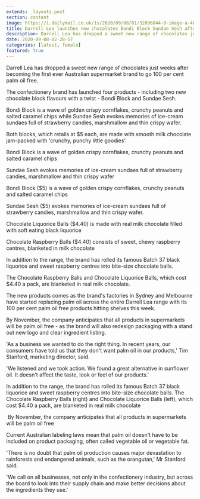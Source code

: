 ```yaml
---
extends: _layouts.post
section: content
image: https://i.dailymail.co.uk/1s/2020/09/08/01/32896844-0-image-a-40_1599524067330.jpg 
title: Darrell Lea launches new chocolates Bondi Block Sundae Sesh after going 100 per cent palm oil free 
description: Darrell Lea has dropped a sweet new range of chocolates just weeks after becoming the first ever Australian supermarket brand to go 100 per cent palm oil free. 
date: 2020-09-08-02-28-57 
categories: [latest, female] 
featured: true 
--- 
```

Darrell Lea has dropped a sweet new range of chocolates just weeks after becoming the first ever Australian supermarket brand to go 100 per cent palm oil free.

The confectionery brand has launched four products - including two new chocolate block flavours with a twist - Bondi Block and Sundae Sesh.

Bondi Block is a wave of golden crispy cornflakes, crunchy peanuts and salted caramel chips while Sundae Sesh evokes memories of ice-cream sundaes full of strawberry candies, marshmallow and thin crispy wafer.

Both blocks, which retails at $5 each, are made with smooth milk chocolate jam-packed with 'crunchy, punchy little goodies'.

Bondi Block is a wave of golden crispy cornflakes, crunchy peanuts and salted caramel chips

Sundae Sesh evokes memories of ice-cream sundaes full of strawberry candies, marshmallow and thin crispy wafer

Bondi Block ($5) is a wave of golden crispy cornflakes, crunchy peanuts and salted caramel chips

Sundae Sesh ($5) evokes memories of ice-cream sundaes full of strawberry candies, marshmallow and thin crispy wafer.

Chocolate Liquorice Balls ($4.40) is made with real milk chocolate filled with soft eating black liquorice

Chocolate Raspberry Balls ($4.40) consists of sweet, chewy raspberry centres, blanketed in milk chocolate

In addition to the range, the brand has rolled its famous Batch 37 black liquorice and sweet raspberry centres into bite-size chocolate balls.

The Chocolate Raspberry Balls and Chocolate Liquorice Balls, which cost $4.40 a pack, are blanketed in real milk chocolate.

The new products comes as the brand's factories in Sydney and Melbourne have started replacing palm oil across the entire Darrell Lea range with its 100 per cent palm oil free products hitting shelves this week.

By November, the company anticipates that all products in supermarkets will be palm oil free - as the brand will also redesign packaging with a stand out new logo and clear ingredient listing.

 'As a business we wanted to do the right thing. In recent years, our consumers have told us that they don't want palm oil in our products,' Tim Stanford, marketing director, said.

'We listened and we took action. We found a great alternative in sunflower oil. It doesn't affect the taste, look or feel of our products.'

In addition to the range, the brand has rolled its famous Batch 37 black liquorice and sweet raspberry centres into bite-size chocolate balls. The Chocolate Raspberry Balls (right) and Chocolate Liquorice Balls (left), which cost $4.40 a pack, are blanketed in real milk chocolate

 By November, the company anticipates that all products in supermarkets will be palm oil free

Current Australian labeling laws mean that palm oil doesn't have to be included on product packaging, often called vegetable oil or vegetable fat.

'There is no doubt that palm oil production causes major devastation to rainforests and endangered animals, such as the orangutan,' Mr Stanford said.

'We call on all businesses, not only in the confectionery industry, but across the board to look into their supply chain and make better decisions about the ingredients they use.'

